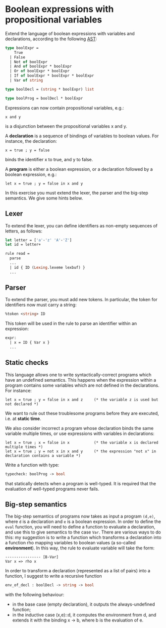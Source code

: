 # Boolean expressions with propositional variables

Extend the language of boolean expressions with variables and declarations, according to the following [AST](src/ast.ml):
```ocaml
type boolExpr =
    True
  | False
  | Not of boolExpr
  | And of boolExpr * boolExpr
  | Or of boolExpr * boolExpr
  | If of boolExpr * boolExpr * boolExpr
  | Var of string

type boolDecl = (string * boolExpr) list

type boolProg = boolDecl * boolExpr
```

Expressions can now contain propositional variables, e.g.:
```
x and y
```
is a disjunction between the propositional variables x and y.

A **declaration** is a sequence of bindings of variables to boolean values. 
For instance, the declaration:
```
x = true ; y = false
```
binds the identifier x to true, and y to false.

A **program** is either a boolean expression, or a declaration followed by a boolean expression, e.g.:
```
let x = true ; y = false in x and y
```

In this exercise you must extend the lexer, the parser and the big-step semantics.
We give some hints below.

## Lexer

To extend the lexer, you can define identifiers as non-empty sequences of letters, as follows:
```ocaml
let letter = ['a'-'z' 'A'-'Z']
let id = letter+

rule read =
  parse
  ...
  | id { ID (Lexing.lexeme lexbuf) }
  ...
```

## Parser

To extend the parser, you must add new tokens. In particular, the token for identifiers now must carry a string:
```ocaml
%token <string> ID
```
This token will be used in the rule to parse an identifier within an expression:
```ocaml
expr:
  | x = ID { Var x }
  ...
```


## Static checks

This language allows one to write syntactically-correct programs which have an undefined semantics.
This happens when the expression within a program contains some variables which are not defined in the declarations.
For instance:
```
let x = true ; y = false in x and z     (* the variable z is used but not declared *)
```
We want to rule out these troublesome programs before they are executed, i.e. at **static time**.

We also consider incorrect a program whose declaration binds the same variable multiple times, or use expressions with variables in declarations:
```
let x = true ; x = false in x           (* the variable x is declared multiple times *)
let x = true ; y = not x in x and y     (* the expression "not x" in declaration contains a variable *)
```

Write a function with type:
```ocaml
typecheck: boolProg -> bool
```
that statically detects when a program is well-typed.
It is required that the evaluation of well-typed programs never fails.


## Big-step semantics

The big-step semantics of programs now takes as input a program `(d,e)`, where `d` is a declaration and `e` is a boolean expression.
In order to define the `eval` function, you will need to define a function to evaluate a declaration, and use this 
to give semantics to the case `Var`. There are various ways to do this: my suggestion is to write a function which transforms a declaration into a function rho mapping variables to boolean values (a so-called **environment**).
In this way, the rule to evaluate variable will take the form:
```
---------------- [B-Var]
Var x => rho x
```

In order to transform a declaration (represented as a list of pairs) into a function, I suggest to write a recursive function 
```ocaml
env_of_decl : boolDecl -> string -> bool
```
with the following behaviour:
- in the base case (empty declaration), it outputs the always-undefined function;
- in the inductive case (x,e)::d, it computes the environment from d, and extends it with the binding x -> b, where b is the evaluation of e.
